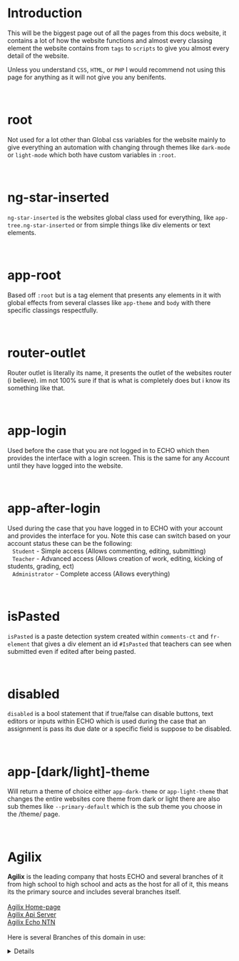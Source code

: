 # Introduction
This will be the biggest page out of all the pages from this docs website, it contains a lot of how the website functions and almost every classing element
the website contains from `tags` to `scripts` to give you almost every detail of the website.

Unless you understand `CSS`, `HTML`, or `PHP` I would recommend not using this page for anything as it will not
give you any benifents.

<br>

# root
Not used for a lot other than Global css variables for the website mainly to give everything an automation with changing through themes like
`dark-mode` or `light-mode` which both have custom variables in `:root`.

<br>

# ng-star-inserted
`ng-star-inserted` is the websites global class used for everything, like `app-tree.ng-star-inserted` or from simple things like
div elements or text elements.

<br>

# app-root
Based off `:root` but is a tag element that presents any elements in it with global effects from several classes like `app-theme`
and `body` with there specific classings respectfully.

<br>

# router-outlet

Router outlet is literally its name, it presents the outlet of the websites router (i believe). im not 100% sure if that is what is completely does
but i know its something like that.

<br>

# app-login
Used before the case that you are not logged in to ECHO which then provides the interface with a login screen. This is the same for any Account until they
have logged into the website.

<br>

# app-after-login
Used during the case that you have logged in to ECHO with your account and provides the interface for you. Note this case can switch based on your account status
these can be the following: <br>
&ensp; `Student` - Simple access (Allows commenting, editing, submitting) <br>
&ensp; `Teacher` - Advanced access (Allows creation of work, editing, kicking of students, grading, ect) <br>
&ensp; `Administrator` - Complete access (Allows everything)

<br>

# isPasted
`isPasted` is a paste detection system created within `comments-ct` and `fr-element` that gives a div element an id
`#IsPasted` that teachers can see when submitted even if edited after being pasted.

<br>

# disabled
`disabled` is a bool statement that if true/false can disable buttons, text editors or inputs within ECHO which is used
during the case that an assignment is pass its due date or a specific field is suppose to be disabled.

<br>

# app-[dark/light]-theme
Will return a theme of choice either `app-dark-theme` or `app-light-theme` that changes the entire websites core theme from dark or light
there are also sub themes like `--primary-default` which is the sub theme you choose in the /theme/ page.

<br>

# Agilix 
**Agilix** is the leading company that hosts ECHO and several branches of it from high school to high school and acts as the host for all of it, 
this means its the primary source and includes several branches itself.
<br>
<br>
[Agilix Home-page](https://agilix.com/) <br>
[Agilix Api Server](https://api.agilixbuzz.com/) <br>
[Agilix Echo NTN](https://echo-ntn.org/)
<br>
<br>
Here is several Branches of this domain in use:
<details>
  <table class="common-table">
    <tbody>
        <tr>
            <td>iaris.echo-ntn.org</td>
            <td>
                <div><span>First seen at:</span> <span>September 25, 2017</span></div>
                <div><span>Date of the last update:</span> <span>November 19, 2018</span></div>
            </td>
        </tr>
        <tr>
            <td>vwcs.echo-ntn.org</td>
            <td>
                <div><span>First seen at:</span> <span>April 24, 2017</span></div>
                <div><span>Date of the last update:</span> <span>May 23, 2022</span></div>
            </td>
        </tr>
        <tr>
            <td>wdmcs.echo-ntn.org</td>
            <td>
                <div><span>First seen at:</span> <span>October 25, 2021</span></div>
                <div><span>Date of the last update:</span> <span>December 6, 2021</span></div>
            </td>
        </tr>
        <tr>
            <td>ialjh.echo-ntn.org</td>
            <td>
                <div><span>First seen at:</span> <span>September 25, 2017</span></div>
                <div><span>Date of the last update:</span> <span>May 27, 2019</span></div>
            </td>
        </tr>
        <tr>
            <td>bulldogtech.echo-ntn.org</td>
            <td>
                <div><span>First seen at:</span> <span>April 24, 2017</span></div>
                <div><span>Date of the last update:</span> <span>January 25, 2021</span></div>
            </td>
        </tr>
        <tr>
            <td>centralcoastnewtech.echo-ntn.org</td>
            <td>
                <div><span>First seen at:</span> <span>October 23, 2017</span></div>
                <div><span>Date of the last update:</span> <span>October 23, 2017</span></div>
            </td>
        </tr>
        <tr>
            <td>wwis.echo-ntn.org</td>
            <td>
                <div><span>First seen at:</span> <span>June 26, 2017</span></div>
                <div><span>Date of the last update:</span> <span>November 18, 2019</span></div>
            </td>
        </tr>
        <tr>
            <td>rogershs.echo-ntn.org</td>
            <td>
                <div><span>First seen at:</span> <span>March 27, 2017</span></div>
                <div><span>Date of the last update:</span> <span>August 2, 2021</span></div>
            </td>
        </tr>
        <tr>
            <td>rossbeatty.echo-ntn.org</td>
            <td>
                <div><span>First seen at:</span> <span>September 28, 2020</span></div>
                <div><span>Date of the last update:</span> <span>January 31, 2022</span></div>
            </td>
        </tr>
        <tr>
            <td>jhspblacademy.echo-ntn.org</td>
            <td>
                <div><span>First seen at:</span> <span>October 25, 2021</span></div>
                <div><span>Date of the last update:</span> <span>December 6, 2021</span></div>
            </td>
        </tr>
        <tr>
            <td>wda.echo-ntn.org</td>
            <td>
                <div><span>First seen at:</span> <span>September 25, 2017</span></div>
                <div><span>Date of the last update:</span> <span>November 19, 2018</span></div>
            </td>
        </tr>
        <tr>
            <td>bendigo.echo-ntn.org</td>
            <td>
                <div><span>First seen at:</span> <span>June 26, 2017</span></div>
                <div><span>Date of the last update:</span> <span>June 26, 2017</span></div>
            </td>
        </tr>
        <tr>
            <td>bellevillenewtech.echo-ntn.org</td>
            <td>
                <div><span>First seen at:</span> <span>October 23, 2017</span></div>
                <div><span>Date of the last update:</span> <span>January 31, 2022</span></div>
            </td>
        </tr>
        <tr>
            <td>tcs.echo-ntn.org</td>
            <td>
                <div><span>First seen at:</span> <span>June 26, 2017</span></div>
                <div><span>Date of the last update:</span> <span>January 31, 2022</span></div>
            </td>
        </tr>
        <tr>
            <td>alpenahs.echo-ntn.org</td>
            <td>
                <div><span>First seen at:</span> <span>December 16, 2019</span></div>
                <div><span>Date of the last update:</span> <span>August 2, 2021</span></div>
            </td>
        </tr>
        <tr>
            <td>napahigh.echo-ntn.org</td>
            <td>
                <div><span>First seen at:</span> <span>February 27, 2017</span></div>
                <div><span>Date of the last update:</span> <span>November 19, 2018</span></div>
            </td>
        </tr>
        <tr>
            <td>polaristechcharter.echo-ntn.org</td>
            <td>
                <div><span>First seen at:</span> <span>October 25, 2021</span></div>
                <div><span>Date of the last update:</span> <span>October 25, 2021</span></div>
            </td>
        </tr>
        <tr>
            <td>gradebook.echo-ntn.org</td>
            <td>
                <div><span>First seen at:</span> <span>August 19, 2020</span></div>
                <div><span>Date of the last update:</span> <span>November 12, 2022</span></div>
            </td>
        </tr>
        <tr>
            <td>lakecityhs.echo-ntn.org</td>
            <td>
                <div><span>First seen at:</span> <span>August 21, 2017</span></div>
                <div><span>Date of the last update:</span> <span>April 26, 2021</span></div>
            </td>
        </tr>
        <tr>
            <td>lps.echo-ntn.org</td>
            <td>
                <div><span>First seen at:</span> <span>November 18, 2019</span></div>
                <div><span>Date of the last update:</span> <span>May 24, 2021</span></div>
            </td>
        </tr>
        <tr>
            <td>antiochparent.echo-ntn.org</td>
            <td>
                <div><span>First seen at:</span> <span>July 13, 2020</span></div>
                <div><span>Date of the last update:</span> <span>May 23, 2022</span></div>
            </td>
        </tr>
        <tr>
            <td>clevelandhs.echo-ntn.org</td>
            <td>
                <div><span>First seen at:</span> <span>March 27, 2017</span></div>
                <div><span>Date of the last update:</span> <span>September 23, 2019</span></div>
            </td>
        </tr>
        <tr>
            <td>silveradoms.echo-ntn.org</td>
            <td>
                <div><span>First seen at:</span> <span>August 26, 2019</span></div>
                <div><span>Date of the last update:</span> <span>August 26, 2019</span></div>
            </td>
        </tr>
        <tr>
            <td>rms.echo-ntn.org</td>
            <td>
                <div><span>First seen at:</span> <span>April 13, 2020</span></div>
                <div><span>Date of the last update:</span> <span>April 13, 2020</span></div>
            </td>
        </tr>
        <tr>
            <td>avonms.echo-ntn.org</td>
            <td>
                <div><span>First seen at:</span> <span>December 17, 2018</span></div>
                <div><span>Date of the last update:</span> <span>May 23, 2022</span></div>
            </td>
        </tr>
        <tr>
            <td>canyonhillsms.echo-ntn.org</td>
            <td>
                <div><span>First seen at:</span> <span>February 26, 2018</span></div>
                <div><span>Date of the last update:</span> <span>May 23, 2022</span></div>
            </td>
        </tr>
        <tr>
            <td>parramarisths.echo-ntn.org</td>
            <td>
                <div><span>First seen at:</span> <span>February 27, 2017</span></div>
                <div><span>Date of the last update:</span> <span>October 3, 2022</span></div>
            </td>
        </tr>
        <tr>
            <td>jeffcoparents.echo-ntn.org</td>
            <td>
                <div><span>First seen at:</span> <span>August 26, 2019</span></div>
                <div><span>Date of the last update:</span> <span>October 3, 2022</span></div>
            </td>
        </tr>
        <tr>
            <td>danvillems.echo-ntn.org</td>
            <td>
                <div><span>First seen at:</span> <span>September 28, 2020</span></div>
                <div><span>Date of the last update:</span> <span>July 4, 2022</span></div>
            </td>
        </tr>
        <tr>
            <td>bellepointcenter.echo-ntn.org</td>
            <td>
                <div><span>First seen at:</span> <span>June 8, 2020</span></div>
                <div><span>Date of the last update:</span> <span>July 4, 2022</span></div>
            </td>
        </tr>
        <tr>
            <td>dashboards.echo-ntn.org</td>
            <td>
                <div><span>First seen at:</span> <span>September 20, 2021</span></div>
                <div><span>Date of the last update:</span> <span>September 30, 2022</span></div>
            </td>
        </tr>
        <tr>
            <td>burkehs.echo-ntn.org</td>
            <td>
                <div><span>First seen at:</span> <span>June 25, 2018</span></div>
                <div><span>Date of the last update:</span> <span>March 25, 2019</span></div>
            </td>
        </tr>
        <tr>
            <td>atcenter.echo-ntn.org</td>
            <td>
                <div><span>First seen at:</span> <span>March 25, 2019</span></div>
                <div><span>Date of the last update:</span> <span>March 25, 2019</span></div>
            </td>
        </tr>
        <tr>
            <td>hhcap.echo-ntn.org</td>
            <td>
                <div><span>First seen at:</span> <span>July 4, 2022</span></div>
                <div><span>Date of the last update:</span> <span>October 30, 2022</span></div>
            </td>
        </tr>
        <tr>
            <td>ypsilantint.echo-ntn.org</td>
            <td>
                <div><span>First seen at:</span> <span>February 27, 2017</span></div>
                <div><span>Date of the last update:</span> <span>October 23, 2017</span></div>
            </td>
        </tr>
        <tr>
            <td>lansingparents.echo-ntn.org</td>
            <td>
                <div><span>First seen at:</span> <span>June 21, 2021</span></div>
                <div><span>Date of the last update:</span> <span>June 21, 2021</span></div>
            </td>
        </tr>
        <tr>
            <td>zebra.echo-ntn.org</td>
            <td>
                <div><span>First seen at:</span> <span>February 27, 2017</span></div>
                <div><span>Date of the last update:</span> <span>June 21, 2021</span></div>
            </td>
        </tr>
        <tr>
            <td>cedarsinta.echo-ntn.org</td>
            <td>
                <div><span>First seen at:</span> <span>March 2, 2020</span></div>
                <div><span>Date of the last update:</span> <span>March 2, 2020</span></div>
            </td>
        </tr>
        <tr>
            <td>westwoodhs.echo-ntn.org</td>
            <td>
                <div><span>First seen at:</span> <span>September 25, 2017</span></div>
                <div><span>Date of the last update:</span> <span>September 24, 2018</span></div>
            </td>
        </tr>
        <tr>
            <td>nvusdparents.echo-ntn.org</td>
            <td>
                <div><span>First seen at:</span> <span>November 19, 2018</span></div>
                <div><span>Date of the last update:</span> <span>November 19, 2018</span></div>
            </td>
        </tr>
        <tr>
            <td>meridianhs.echo-ntn.org</td>
            <td>
                <div><span>First seen at:</span> <span>February 27, 2017</span></div>
                <div><span>Date of the last update:</span> <span>July 22, 2019</span></div>
            </td>
        </tr>
        <tr>
            <td>ntam.echo-ntn.org</td>
            <td>
                <div><span>First seen at:</span> <span>February 25, 2019</span></div>
                <div><span>Date of the last update:</span> <span>January 31, 2022</span></div>
            </td>
        </tr>
        <tr>
            <td>nti.echo-ntn.org</td>
            <td>
                <div><span>First seen at:</span> <span>December 16, 2019</span></div>
                <div><span>Date of the last update:</span> <span>December 6, 2021</span></div>
            </td>
        </tr>
        <tr>
            <td>bluegrassms.echo-ntn.org</td>
            <td>
                <div><span>First seen at:</span> <span>October 25, 2021</span></div>
                <div><span>Date of the last update:</span> <span>December 6, 2021</span></div>
            </td>
        </tr>
        <tr>
            <td>scvi.echo-ntn.org</td>
            <td>
                <div><span>First seen at:</span> <span>February 27, 2017</span></div>
                <div><span>Date of the last update:</span> <span>October 25, 2021</span></div>
            </td>
        </tr>
        <tr>
            <td>reynoldsburgparents.echo-ntn.org</td>
            <td>
                <div><span>First seen at:</span> <span>April 26, 2021</span></div>
                <div><span>Date of the last update:</span> <span>December 6, 2022</span></div>
            </td>
        </tr>
        <tr>
            <td>laacademiacharter.echo-ntn.org</td>
            <td>
                <div><span>First seen at:</span> <span>September 23, 2019</span></div>
                <div><span>Date of the last update:</span> <span>September 23, 2019</span></div>
            </td>
        </tr>
        <tr>
            <td>tricreek.echo-ntn.org</td>
            <td>
                <div><span>First seen at:</span> <span>March 25, 2019</span></div>
                <div><span>Date of the last update:</span> <span>April 13, 2020</span></div>
            </td>
        </tr>
        <tr>
            <td>renaissance.echo-ntn.org</td>
            <td>
                <div><span>First seen at:</span> <span>August 21, 2017</span></div>
                <div><span>Date of the last update:</span> <span>November 19, 2018</span></div>
            </td>
        </tr>
        <tr>
            <td>wwhs.echo-ntn.org</td>
            <td>
                <div><span>First seen at:</span> <span>June 26, 2017</span></div>
                <div><span>Date of the last update:</span> <span>June 8, 2020</span></div>
            </td>
        </tr>
        <tr>
            <td>sfnths.echo-ntn.org</td>
            <td>
                <div><span>First seen at:</span> <span>August 26, 2019</span></div>
                <div><span>Date of the last update:</span> <span>August 2, 2021</span></div>
            </td>
        </tr>
        <tr>
            <td>buchtelclc.echo-ntn.org</td>
            <td>
                <div><span>First seen at:</span> <span>October 21, 2019</span></div>
                <div><span>Date of the last update:</span> <span>October 25, 2021</span></div>
            </td>
        </tr>
        <tr>
            <td>lrms.echo-ntn.org</td>
            <td>
                <div><span>First seen at:</span> <span>March 27, 2017</span></div>
                <div><span>Date of the last update:</span> <span>May 23, 2022</span></div>
            </td>
        </tr>
        <tr>
            <td>vanwertms.echo-ntn.org</td>
            <td>
                <div><span>First seen at:</span> <span>July 22, 2019</span></div>
                <div><span>Date of the last update:</span> <span>July 4, 2022</span></div>
            </td>
        </tr>
        <tr>
            <td>techvalleyhigh.echo-ntn.org</td>
            <td>
                <div><span>First seen at:</span> <span>March 27, 2017</span></div>
                <div><span>Date of the last update:</span> <span>July 4, 2022</span></div>
            </td>
        </tr>
        <tr>
            <td>arkadelphiaparent.echo-ntn.org</td>
            <td>
                <div><span>First seen at:</span> <span>October 3, 2022</span></div>
                <div><span>Date of the last update:</span> <span>November 11, 2022</span></div>
            </td>
        </tr>
        <tr>
            <td>chandler.echo-ntn.org</td>
            <td>
                <div><span>First seen at:</span> <span>December 18, 2017</span></div>
                <div><span>Date of the last update:</span> <span>August 20, 2018</span></div>
            </td>
        </tr>
        <tr>
            <td>blythevillems.echo-ntn.org</td>
            <td>
                <div><span>First seen at:</span> <span>September 25, 2017</span></div>
                <div><span>Date of the last update:</span> <span>May 24, 2021</span></div>
            </td>
        </tr>
        <tr>
            <td>lasgs.echo-ntn.org</td>
            <td>
                <div><span>First seen at:</span> <span>May 28, 2018</span></div>
                <div><span>Date of the last update:</span> <span>March 25, 2019</span></div>
            </td>
        </tr>
        <tr>
            <td>mccorkle.echo-ntn.org</td>
            <td>
                <div><span>First seen at:</span> <span>January 29, 2018</span></div>
                <div><span>Date of the last update:</span> <span>October 21, 2019</span></div>
            </td>
        </tr>
        <tr>
            <td>zionbths.echo-ntn.org</td>
            <td>
                <div><span>First seen at:</span> <span>October 23, 2017</span></div>
                <div><span>Date of the last update:</span> <span>January 31, 2022</span></div>
            </td>
        </tr>
        <tr>
            <td>comalisd.echo-ntn.org</td>
            <td>
                <div><span>First seen at:</span> <span>December 6, 2021</span></div>
                <div><span>Date of the last update:</span> <span>January 31, 2022</span></div>
            </td>
        </tr>
        <tr>
            <td>wsoi.echo-ntn.org</td>
            <td>
                <div><span>First seen at:</span> <span>September 25, 2017</span></div>
                <div><span>Date of the last update:</span> <span>November 2, 2020</span></div>
            </td>
        </tr>
        <tr>
            <td>snths.echo-ntn.org</td>
            <td>
                <div><span>First seen at:</span> <span>November 20, 2017</span></div>
                <div><span>Date of the last update:</span> <span>October 3, 2022</span></div>
            </td>
        </tr>
        <tr>
            <td>goshenschools.echo-ntn.org</td>
            <td>
                <div><span>First seen at:</span> <span>October 21, 2019</span></div>
                <div><span>Date of the last update:</span> <span>December 16, 2019</span></div>
            </td>
        </tr>
        <tr>
            <td>fsmilitaryacademy.echo-ntn.org</td>
            <td>
                <div><span>First seen at:</span> <span>May 24, 2021</span></div>
                <div><span>Date of the last update:</span> <span>May 24, 2021</span></div>
            </td>
        </tr>
        <tr>
            <td>pieperranchms.echo-ntn.org</td>
            <td>
                <div><span>First seen at:</span> <span>August 26, 2019</span></div>
                <div><span>Date of the last update:</span> <span>August 26, 2019</span></div>
            </td>
        </tr>
        <tr>
            <td>lpamesquite.echo-ntn.org</td>
            <td>
                <div><span>First seen at:</span> <span>March 26, 2018</span></div>
                <div><span>Date of the last update:</span> <span>September 27, 2021</span></div>
            </td>
        </tr>
        <tr>
            <td>nams.echo-ntn.org</td>
            <td>
                <div><span>First seen at:</span> <span>September 27, 2021</span></div>
                <div><span>Date of the last update:</span> <span>December 6, 2021</span></div>
            </td>
        </tr>
        <tr>
            <td>nexgen.echo-ntn.org</td>
            <td>
                <div><span>First seen at:</span> <span>February 27, 2017</span></div>
                <div><span>Date of the last update:</span> <span>October 25, 2021</span></div>
            </td>
        </tr>
        <tr>
            <td>brown-episd.echo-ntn.org</td>
            <td>
                <div><span>First seen at:</span> <span>February 26, 2018</span></div>
                <div><span>Date of the last update:</span> <span>January 31, 2022</span></div>
            </td>
        </tr>
        <tr>
            <td>mnths.echo-ntn.org</td>
            <td>
                <div><span>First seen at:</span> <span>February 27, 2017</span></div>
                <div><span>Date of the last update:</span> <span>May 23, 2022</span></div>
            </td>
        </tr>
        <tr>
            <td>eastbayia.echo-ntn.org</td>
            <td>
                <div><span>First seen at:</span> <span>August 26, 2019</span></div>
                <div><span>Date of the last update:</span> <span>August 26, 2019</span></div>
            </td>
        </tr>
        <tr>
            <td>vanwerths.echo-ntn.org</td>
            <td>
                <div><span>First seen at:</span> <span>February 25, 2019</span></div>
                <div><span>Date of the last update:</span> <span>July 4, 2022</span></div>
            </td>
        </tr>
        <tr>
            <td>arkadelphiahs.echo-ntn.org</td>
            <td>
                <div><span>First seen at:</span> <span>October 23, 2017</span></div>
                <div><span>Date of the last update:</span> <span>May 23, 2022</span></div>
            </td>
        </tr>
        <tr>
            <td>pddvca.echo-ntn.org</td>
            <td>
                <div><span>First seen at:</span> <span>February 25, 2019</span></div>
                <div><span>Date of the last update:</span> <span>February 25, 2019</span></div>
            </td>
        </tr>
        <tr>
            <td>les.echo-ntn.org</td>
            <td>
                <div><span>First seen at:</span> <span>October 23, 2017</span></div>
                <div><span>Date of the last update:</span> <span>March 25, 2019</span></div>
            </td>
        </tr>
        <tr>
            <td>thelinc.echo-ntn.org</td>
            <td>
                <div><span>First seen at:</span> <span>August 21, 2017</span></div>
                <div><span>Date of the last update:</span> <span>March 2, 2020</span></div>
            </td>
        </tr>
        <tr>
            <td>pinckneynt.echo-ntn.org</td>
            <td>
                <div><span>First seen at:</span> <span>June 25, 2018</span></div>
                <div><span>Date of the last update:</span> <span>March 25, 2019</span></div>
            </td>
        </tr>
        <tr>
            <td>explorespace.echo-ntn.org</td>
            <td>
                <div><span>First seen at:</span> <span>February 25, 2019</span></div>
                <div><span>Date of the last update:</span> <span>August 15, 2022</span></div>
            </td>
        </tr>
        <tr>
            <td>wwps.echo-ntn.org</td>
            <td>
                <div><span>First seen at:</span> <span>June 26, 2017</span></div>
                <div><span>Date of the last update:</span> <span>November 18, 2019</span></div>
            </td>
        </tr>
        <tr>
            <td>hams.echo-ntn.org</td>
            <td>
                <div><span>First seen at:</span> <span>September 28, 2020</span></div>
                <div><span>Date of the last update:</span> <span>September 28, 2020</span></div>
            </td>
        </tr>
        <tr>
            <td>fischerms.echo-ntn.org</td>
            <td>
                <div><span>First seen at:</span> <span>November 2, 2020</span></div>
                <div><span>Date of the last update:</span> <span>November 2, 2020</span></div>
            </td>
        </tr>
        <tr>
            <td>stage-dashboards.echo-ntn.org</td>
            <td>
                <div><span>First seen at:</span> <span>May 12, 2022</span></div>
                <div><span>Date of the last update:</span> <span>May 14, 2022</span></div>
            </td>
        </tr>
        <tr>
            <td>dekalbfusion.echo-ntn.org</td>
            <td>
                <div><span>First seen at:</span> <span>September 25, 2017</span></div>
                <div><span>Date of the last update:</span> <span>September 28, 2020</span></div>
            </td>
        </tr>
        <tr>
            <td>cassopolispd.echo-ntn.org</td>
            <td>
                <div><span>First seen at:</span> <span>April 13, 2020</span></div>
                <div><span>Date of the last update:</span> <span>April 13, 2020</span></div>
            </td>
        </tr>
        <tr>
            <td>lakelandparents.echo-ntn.org</td>
            <td>
                <div><span>First seen at:</span> <span>August 26, 2019</span></div>
                <div><span>Date of the last update:</span> <span>August 26, 2019</span></div>
            </td>
        </tr>
        <tr>
            <td>pbhs.echo-ntn.org</td>
            <td>
                <div><span>First seen at:</span> <span>May 29, 2017</span></div>
                <div><span>Date of the last update:</span> <span>November 18, 2019</span></div>
            </td>
        </tr>
        <tr>
            <td>wwes.echo-ntn.org</td>
            <td>
                <div><span>First seen at:</span> <span>June 26, 2017</span></div>
                <div><span>Date of the last update:</span> <span>June 8, 2020</span></div>
            </td>
        </tr>
        <tr>
            <td>mths.echo-ntn.org</td>
            <td>
                <div><span>First seen at:</span> <span>June 26, 2017</span></div>
                <div><span>Date of the last update:</span> <span>January 27, 2020</span></div>
            </td>
        </tr>
        <tr>
            <td>nte.echo-ntn.org</td>
            <td>
                <div><span>First seen at:</span> <span>December 16, 2019</span></div>
                <div><span>Date of the last update:</span> <span>September 27, 2021</span></div>
            </td>
        </tr>
        <tr>
            <td>merps.echo-ntn.org</td>
            <td>
                <div><span>First seen at:</span> <span>January 21, 2019</span></div>
                <div><span>Date of the last update:</span> <span>August 15, 2022</span></div>
            </td>
        </tr>
        <tr>
            <td>newtechhigh.echo-ntn.org</td>
            <td>
                <div><span>First seen at:</span> <span>September 5, 2016</span></div>
                <div><span>Date of the last update:</span> <span>August 15, 2022</span></div>
            </td>
        </tr>
        <tr>
            <td>episdgs.echo-ntn.org</td>
            <td>
                <div><span>First seen at:</span> <span>February 26, 2018</span></div>
                <div><span>Date of the last update:</span> <span>May 24, 2021</span></div>
            </td>
        </tr>
        <tr>
            <td>www.echo-ntn.org</td>
            <td>
                <div><span>First seen at:</span> <span>January 5, 2019</span></div>
                <div><span>Date of the last update:</span> <span>June 15, 2020</span></div>
            </td>
        </tr>
        <tr>
            <td>gnta.echo-ntn.org</td>
            <td>
                <div><span>First seen at:</span> <span>January 21, 2019</span></div>
                <div><span>Date of the last update:</span> <span>January 31, 2022</span></div>
            </td>
        </tr>
        <tr>
            <td>wwpn.echo-ntn.org</td>
            <td>
                <div><span>First seen at:</span> <span>June 26, 2017</span></div>
                <div><span>Date of the last update:</span> <span>November 18, 2019</span></div>
            </td>
        </tr>
        <tr>
            <td>philippims.echo-ntn.org</td>
            <td>
                <div><span>First seen at:</span> <span>September 5, 2016</span></div>
                <div><span>Date of the last update:</span> <span>July 23, 2018</span></div>
            </td>
        </tr>
        <tr>
            <td>chandlerelem.echo-ntn.org</td>
            <td>
                <div><span>First seen at:</span> <span>August 26, 2019</span></div>
                <div><span>Date of the last update:</span> <span>August 17, 2020</span></div>
            </td>
        </tr>
        <tr>
            <td>lsi.echo-ntn.org</td>
            <td>
                <div><span>First seen at:</span> <span>May 27, 2019</span></div>
                <div><span>Date of the last update:</span> <span>April 26, 2021</span></div>
            </td>
        </tr>
        <tr>
            <td>echo.echo-ntn.org</td>
            <td>
                <div><span>First seen at:</span> <span>June 26, 2017</span></div>
                <div><span>Date of the last update:</span> <span>May 23, 2022</span></div>
            </td>
        </tr>
        <tr>
            <td>scottsburghs.echo-ntn.org</td>
            <td>
                <div><span>First seen at:</span> <span>September 5, 2016</span></div>
                <div><span>Date of the last update:</span> <span>August 15, 2022</span></div>
            </td>
        </tr>
        <tr>
            <td>samueli.echo-ntn.org</td>
            <td>
                <div><span>First seen at:</span> <span>January 23, 2017</span></div>
                <div><span>Date of the last update:</span> <span>August 15, 2022</span></div>
            </td>
        </tr>
        <tr>
            <td>clive.echo-ntn.org</td>
            <td>
                <div><span>First seen at:</span> <span>October 23, 2017</span></div>
                <div><span>Date of the last update:</span> <span>December 6, 2021</span></div>
            </td>
        </tr>
        <tr>
            <td>cingsteamhs.echo-ntn.org</td>
            <td>
                <div><span>First seen at:</span> <span>October 23, 2017</span></div>
                <div><span>Date of the last update:</span> <span>May 23, 2022</span></div>
            </td>
        </tr>
        <tr>
            <td>wintonwoodsparents.echo-ntn.org</td>
            <td>
                <div><span>First seen at:</span> <span>June 24, 2019</span></div>
                <div><span>Date of the last update:</span> <span>May 23, 2022</span></div>
            </td>
        </tr>
        <tr>
            <td>acmechs.echo-ntn.org</td>
            <td>
                <div><span>First seen at:</span> <span>November 18, 2019</span></div>
                <div><span>Date of the last update:</span> <span>November 18, 2019</span></div>
            </td>
        </tr>
        <tr>
            <td>davinci.echo-ntn.org</td>
            <td>
                <div><span>First seen at:</span> <span>February 25, 2019</span></div>
                <div><span>Date of the last update:</span> <span>February 25, 2019</span></div>
            </td>
        </tr>
        <tr>
            <td>amcanhs.echo-ntn.org</td>
            <td>
                <div><span>First seen at:</span> <span>March 27, 2017</span></div>
                <div><span>Date of the last update:</span> <span>October 23, 2017</span></div>
            </td>
        </tr>
        <tr>
            <td>hillcresths.echo-ntn.org</td>
            <td>
                <div><span>First seen at:</span> <span>May 29, 2017</span></div>
                <div><span>Date of the last update:</span> <span>November 19, 2018</span></div>
            </td>
        </tr>
        <tr>
            <td>thunderbayjh.echo-ntn.org</td>
            <td>
                <div><span>First seen at:</span> <span>December 16, 2019</span></div>
                <div><span>Date of the last update:</span> <span>April 26, 2021</span></div>
            </td>
        </tr>
        <tr>
            <td>excelsiorspringshs.echo-ntn.org</td>
            <td>
                <div><span>First seen at:</span> <span>January 27, 2020</span></div>
                <div><span>Date of the last update:</span> <span>April 26, 2021</span></div>
            </td>
        </tr>
        <tr>
            <td>arvadahs.echo-ntn.org</td>
            <td>
                <div><span>First seen at:</span> <span>September 23, 2019</span></div>
                <div><span>Date of the last update:</span> <span>October 3, 2022</span></div>
            </td>
        </tr>
        <tr>
            <td>towles.echo-ntn.org</td>
            <td>
                <div><span>First seen at:</span> <span>February 25, 2019</span></div>
                <div><span>Date of the last update:</span> <span>October 3, 2022</span></div>
            </td>
        </tr>
        <tr>
            <td>cassopolishs.echo-ntn.org</td>
            <td>
                <div><span>First seen at:</span> <span>January 25, 2021</span></div>
                <div><span>Date of the last update:</span> <span>December 3, 2022</span></div>
            </td>
        </tr>
        <tr>
            <td>wwms.echo-ntn.org</td>
            <td>
                <div><span>First seen at:</span> <span>June 26, 2017</span></div>
                <div><span>Date of the last update:</span> <span>November 18, 2019</span></div>
            </td>
        </tr>
        <tr>
            <td>pftsta.echo-ntn.org</td>
            <td>
                <div><span>First seen at:</span> <span>February 27, 2017</span></div>
                <div><span>Date of the last update:</span> <span>January 27, 2020</span></div>
            </td>
        </tr>
        <tr>
            <td>trumannps.echo-ntn.org</td>
            <td>
                <div><span>First seen at:</span> <span>February 27, 2017</span></div>
                <div><span>Date of the last update:</span> <span>October 22, 2018</span></div>
            </td>
        </tr>
        <tr>
            <td>riverschool.echo-ntn.org</td>
            <td>
                <div><span>First seen at:</span> <span>April 24, 2017</span></div>
                <div><span>Date of the last update:</span> <span>November 19, 2018</span></div>
            </td>
        </tr>
        <tr>
            <td>satellite.echo-ntn.org</td>
            <td>
                <div><span>First seen at:</span> <span>September 28, 2020</span></div>
                <div><span>Date of the last update:</span> <span>August 15, 2022</span></div>
            </td>
        </tr>
        <tr>
            <td>userspace.echo-ntn.org</td>
            <td>
                <div><span>First seen at:</span> <span>September 28, 2020</span></div>
                <div><span>Date of the last update:</span> <span>January 25, 2021</span></div>
            </td>
        </tr>
        <tr>
            <td>stilwell.echo-ntn.org</td>
            <td>
                <div><span>First seen at:</span> <span>October 23, 2017</span></div>
                <div><span>Date of the last update:</span> <span>April 26, 2021</span></div>
            </td>
        </tr>
        <tr>
            <td>nto.echo-ntn.org</td>
            <td>
                <div><span>First seen at:</span> <span>March 27, 2017</span></div>
                <div><span>Date of the last update:</span> <span>July 4, 2022</span></div>
            </td>
        </tr>
        <tr>
            <td>blythevillehs.echo-ntn.org</td>
            <td>
                <div><span>First seen at:</span> <span>September 25, 2017</span></div>
                <div><span>Date of the last update:</span> <span>September 27, 2021</span></div>
            </td>
        </tr>
        <tr>
            <td>samadamses.echo-ntn.org</td>
            <td>
                <div><span>First seen at:</span> <span>January 25, 2021</span></div>
                <div><span>Date of the last update:</span> <span>December 3, 2022</span></div>
            </td>
        </tr>
        <tr>
            <td>gtelem.echo-ntn.org</td>
            <td>
                <div><span>First seen at:</span> <span>December 17, 2018</span></div>
                <div><span>Date of the last update:</span> <span>September 27, 2021</span></div>
            </td>
        </tr>
        <tr>
            <td>pdwdmcs.echo-ntn.org</td>
            <td>
                <div><span>First seen at:</span> <span>December 18, 2017</span></div>
                <div><span>Date of the last update:</span> <span>July 23, 2018</span></div>
            </td>
        </tr>
        <tr>
            <td>bellselem.echo-ntn.org</td>
            <td>
                <div><span>First seen at:</span> <span>April 13, 2020</span></div>
                <div><span>Date of the last update:</span> <span>April 13, 2020</span></div>
            </td>
        </tr>
        <tr>
            <td>alleghanyhs.echo-ntn.org</td>
            <td>
                <div><span>First seen at:</span> <span>February 25, 2019</span></div>
                <div><span>Date of the last update:</span> <span>February 25, 2019</span></div>
            </td>
        </tr>
        <tr>
            <td>cassopolisms.echo-ntn.org</td>
            <td>
                <div><span>First seen at:</span> <span>September 28, 2020</span></div>
                <div><span>Date of the last update:</span> <span>October 3, 2022</span></div>
            </td>
        </tr>
        <tr>
            <td>gradebookhelp.echo-ntn.org</td>
            <td>
                <div><span>First seen at:</span> <span>July 16, 2020</span></div>
                <div><span>Date of the last update:</span> <span>October 3, 2022</span></div>
            </td>
        </tr>
        <tr>
            <td>waggonerroad.echo-ntn.org</td>
            <td>
                <div><span>First seen at:</span> <span>September 28, 2020</span></div>
                <div><span>Date of the last update:</span> <span>September 28, 2020</span></div>
            </td>
        </tr>
        <tr>
            <td>lowellms.echo-ntn.org</td>
            <td>
                <div><span>First seen at:</span> <span>October 23, 2017</span></div>
                <div><span>Date of the last update:</span> <span>May 24, 2021</span></div>
            </td>
        </tr>
        <tr>
            <td>compassa.echo-ntn.org</td>
            <td>
                <div><span>First seen at:</span> <span>September 5, 2016</span></div>
                <div><span>Date of the last update:</span> <span>August 15, 2022</span></div>
            </td>
        </tr>
        <tr>
            <td>anths.echo-ntn.org</td>
            <td>
                <div><span>First seen at:</span> <span>March 27, 2017</span></div>
                <div><span>Date of the last update:</span> <span>January 31, 2022</span></div>
            </td>
        </tr>
        <tr>
            <td>bridgesacademy.echo-ntn.org</td>
            <td>
                <div><span>First seen at:</span> <span>February 27, 2017</span></div>
                <div><span>Date of the last update:</span> <span>October 25, 2021</span></div>
            </td>
        </tr>
        <tr>
            <td>indian-hills.echo-ntn.org</td>
            <td>
                <div><span>First seen at:</span> <span>October 23, 2017</span></div>
                <div><span>Date of the last update:</span> <span>April 26, 2021</span></div>
            </td>
        </tr>
        <tr>
            <td>goshenms.echo-ntn.org</td>
            <td>
                <div><span>First seen at:</span> <span>September 25, 2017</span></div>
                <div><span>Date of the last update:</span> <span>July 23, 2018</span></div>
            </td>
        </tr>
        <tr>
            <td>napajes.echo-ntn.org</td>
            <td>
                <div><span>First seen at:</span> <span>December 16, 2019</span></div>
                <div><span>Date of the last update:</span> <span>December 16, 2019</span></div>
            </td>
        </tr>
        <tr>
            <td>hmes.echo-ntn.org</td>
            <td>
                <div><span>First seen at:</span> <span>May 28, 2018</span></div>
                <div><span>Date of the last update:</span> <span>October 22, 2018</span></div>
            </td>
        </tr>
        <tr>
            <td>alleghanyparents.echo-ntn.org</td>
            <td>
                <div><span>First seen at:</span> <span>February 25, 2019</span></div>
                <div><span>Date of the last update:</span> <span>February 25, 2019</span></div>
            </td>
        </tr>
        <tr>
            <td>srhs.echo-ntn.org</td>
            <td>
                <div><span>First seen at:</span> <span>June 26, 2017</span></div>
                <div><span>Date of the last update:</span> <span>November 18, 2019</span></div>
            </td>
        </tr>
        <tr>
            <td>dekalbhs.echo-ntn.org</td>
            <td>
                <div><span>First seen at:</span> <span>January 23, 2017</span></div>
                <div><span>Date of the last update:</span> <span>October 3, 2022</span></div>
            </td>
        </tr>
        <tr>
            <td>shs-mpusd.echo-ntn.org</td>
            <td>
                <div><span>First seen at:</span> <span>April 24, 2017</span></div>
                <div><span>Date of the last update:</span> <span>August 15, 2022</span></div>
            </td>
        </tr>
        <tr>
            <td>encoreacademy.echo-ntn.org</td>
            <td>
                <div><span>First seen at:</span> <span>April 26, 2021</span></div>
                <div><span>Date of the last update:</span> <span>December 7, 2022</span></div>
            </td>
        </tr>
        <tr>
            <td>parentdomain.echo-ntn.org</td>
            <td>
                <div><span>First seen at:</span> <span>September 25, 2017</span></div>
                <div><span>Date of the last update:</span> <span>May 28, 2018</span></div>
            </td>
        </tr>
        <tr>
            <td>the9ximpact.echo-ntn.org</td>
            <td>
                <div><span>First seen at:</span> <span>November 18, 2019</span></div>
                <div><span>Date of the last update:</span> <span>November 18, 2019</span></div>
            </td>
        </tr>
        <tr>
            <td>goshenhs.echo-ntn.org</td>
            <td>
                <div><span>First seen at:</span> <span>August 26, 2019</span></div>
                <div><span>Date of the last update:</span> <span>November 2, 2020</span></div>
            </td>
        </tr>
        <tr>
            <td>modelelementary.echo-ntn.org</td>
            <td>
                <div><span>First seen at:</span> <span>January 29, 2018</span></div>
                <div><span>Date of the last update:</span> <span>January 25, 2021</span></div>
            </td>
        </tr>
        <tr>
            <td>viking.echo-ntn.org</td>
            <td>
                <div><span>First seen at:</span> <span>October 23, 2017</span></div>
                <div><span>Date of the last update:</span> <span>January 25, 2021</span></div>
            </td>
        </tr>
        <tr>
            <td>lpaplano.echo-ntn.org</td>
            <td>
                <div><span>First seen at:</span> <span>March 26, 2018</span></div>
                <div><span>Date of the last update:</span> <span>August 17, 2020</span></div>
            </td>
        </tr>
        <tr>
            <td>lowell-hs.echo-ntn.org</td>
            <td>
                <div><span>First seen at:</span> <span>October 23, 2017</span></div>
                <div><span>Date of the last update:</span> <span>March 2, 2020</span></div>
            </td>
        </tr>
        <tr>
            <td>everetths.echo-ntn.org</td>
            <td>
                <div><span>First seen at:</span> <span>June 26, 2017</span></div>
                <div><span>Date of the last update:</span> <span>December 16, 2019</span></div>
            </td>
        </tr>
        <tr>
            <td>wintonwoods.echo-ntn.org</td>
            <td>
                <div><span>First seen at:</span> <span>June 26, 2017</span></div>
                <div><span>Date of the last update:</span> <span>June 8, 2020</span></div>
            </td>
        </tr>
        <tr>
            <td>meridianjhs.echo-ntn.org</td>
            <td>
                <div><span>First seen at:</span> <span>February 27, 2017</span></div>
                <div><span>Date of the last update:</span> <span>October 22, 2018</span></div>
            </td>
        </tr>
        <tr>
            <td>goshems.echo-ntn.org</td>
            <td>
                <div><span>First seen at:</span> <span>August 26, 2019</span></div>
                <div><span>Date of the last update:</span> <span>December 16, 2019</span></div>
            </td>
        </tr>
        <tr>
            <td>ccnth.echo-ntn.org</td>
            <td>
                <div><span>First seen at:</span> <span>January 21, 2019</span></div>
                <div><span>Date of the last update:</span> <span>June 21, 2021</span></div>
            </td>
        </tr>
        <tr>
            <td>hillcountrycollege.echo-ntn.org</td>
            <td>
                <div><span>First seen at:</span> <span>October 25, 2021</span></div>
                <div><span>Date of the last update:</span> <span>July 4, 2022</span></div>
            </td>
        </tr>
        <tr>
            <td>hhca.echo-ntn.org</td>
            <td>
                <div><span>First seen at:</span> <span>October 3, 2022</span></div>
                <div><span>Date of the last update:</span> <span>November 11, 2022</span></div>
            </td>
        </tr>
        <tr>
            <td>lakelandms.echo-ntn.org</td>
            <td>
                <div><span>First seen at:</span> <span>February 26, 2018</span></div>
                <div><span>Date of the last update:</span> <span>August 26, 2019</span></div>
            </td>
        </tr>
        <tr>
            <td>leadingedgehs.echo-ntn.org</td>
            <td>
                <div><span>First seen at:</span> <span>February 26, 2018</span></div>
                <div><span>Date of the last update:</span> <span>August 26, 2019</span></div>
            </td>
        </tr>
        <tr>
            <td>newtechccms.echo-ntn.org</td>
            <td>
                <div><span>First seen at:</span> <span>November 19, 2018</span></div>
                <div><span>Date of the last update:</span> <span>October 3, 2022</span></div>
            </td>
        </tr>
        <tr>
            <td>acms.echo-ntn.org</td>
            <td>
                <div><span>First seen at:</span> <span>May 27, 2019</span></div>
                <div><span>Date of the last update:</span> <span>May 27, 2019</span></div>
            </td>
        </tr>
        <tr>
            <td>bonsallhs.echo-ntn.org</td>
            <td>
                <div><span>First seen at:</span> <span>March 25, 2019</span></div>
                <div><span>Date of the last update:</span> <span>June 24, 2019</span></div>
            </td>
        </tr>
        <tr>
            <td>bellearlycollege.echo-ntn.org</td>
            <td>
                <div><span>First seen at:</span> <span>September 28, 2020</span></div>
                <div><span>Date of the last update:</span> <span>September 28, 2020</span></div>
            </td>
        </tr>
        <tr>
            <td>haldane-ems.echo-ntn.org</td>
            <td>
                <div><span>First seen at:</span> <span>January 21, 2019</span></div>
                <div><span>Date of the last update:</span> <span>December 7, 2020</span></div>
            </td>
        </tr>
        <tr>
            <td>vanwertes.echo-ntn.org</td>
            <td>
                <div><span>First seen at:</span> <span>July 22, 2019</span></div>
                <div><span>Date of the last update:</span> <span>July 4, 2022</span></div>
            </td>
        </tr>
        <tr>
            <td>help.echo-ntn.org</td>
            <td>
                <div><span>First seen at:</span> <span>March 27, 2017</span></div>
                <div><span>Date of the last update:</span> <span>October 3, 2022</span></div>
            </td>
        </tr>
        <tr>
            <td>cnths.echo-ntn.org</td>
            <td>
                <div><span>First seen at:</span> <span>March 27, 2017</span></div>
                <div><span>Date of the last update:</span> <span>September 27, 2021</span></div>
            </td>
        </tr>
        <tr>
            <td>hscrosscounty.echo-ntn.org</td>
            <td>
                <div><span>First seen at:</span> <span>October 23, 2017</span></div>
                <div><span>Date of the last update:</span> <span>September 27, 2021</span></div>
            </td>
        </tr>
        <tr>
            <td>cedarhs.echo-ntn.org</td>
            <td>
                <div><span>First seen at:</span> <span>September 27, 2021</span></div>
                <div><span>Date of the last update:</span> <span>September 27, 2021</span></div>
            </td>
        </tr>
        <tr>
            <td>the9xparent.echo-ntn.org</td>
            <td>
                <div><span>First seen at:</span> <span>November 18, 2019</span></div>
                <div><span>Date of the last update:</span> <span>November 18, 2019</span></div>
            </td>
        </tr>
        <tr>
            <td>crestview.echo-ntn.org</td>
            <td>
                <div><span>First seen at:</span> <span>October 23, 2017</span></div>
                <div><span>Date of the last update:</span> <span>April 26, 2021</span></div>
            </td>
        </tr>
        <tr>
            <td>eta.echo-ntn.org</td>
            <td>
                <div><span>First seen at:</span> <span>October 23, 2017</span></div>
                <div><span>Date of the last update:</span> <span>April 26, 2021</span></div>
            </td>
        </tr>
        <tr>
            <td>woodsacademy.echo-ntn.org</td>
            <td>
                <div><span>First seen at:</span> <span>February 26, 2018</span></div>
                <div><span>Date of the last update:</span> <span>April 26, 2021</span></div>
            </td>
        </tr>
        <tr>
            <td>etheltaylor.echo-ntn.org</td>
            <td>
                <div><span>First seen at:</span> <span>June 21, 2021</span></div>
                <div><span>Date of the last update:</span> <span>June 21, 2021</span></div>
            </td>
        </tr>
        <tr>
            <td>episd.echo-ntn.org</td>
            <td>
                <div><span>First seen at:</span> <span>August 26, 2019</span></div>
                <div><span>Date of the last update:</span> <span>May 23, 2022</span></div>
            </td>
        </tr>
        <tr>
            <td>coppell.echo-ntn.org</td>
            <td>
                <div><span>First seen at:</span> <span>January 23, 2017</span></div>
                <div><span>Date of the last update:</span> <span>June 21, 2021</span></div>
            </td>
        </tr>
        <tr>
            <td>greenvilleec.echo-ntn.org</td>
            <td>
                <div><span>First seen at:</span> <span>February 25, 2019</span></div>
                <div><span>Date of the last update:</span> <span>July 4, 2022</span></div>
            </td>
        </tr>
        <tr>
            <td>carolina.echo-ntn.org</td>
            <td>
                <div><span>First seen at:</span> <span>February 25, 2019</span></div>
                <div><span>Date of the last update:</span> <span>August 15, 2022</span></div>
            </td>
        </tr>
        <tr>
            <td>amaceosmith.echo-ntn.org</td>
            <td>
                <div><span>First seen at:</span> <span>June 26, 2017</span></div>
                <div><span>Date of the last update:</span> <span>October 3, 2022</span></div>
            </td>
        </tr>
    </tbody>
  </table>
</details>
